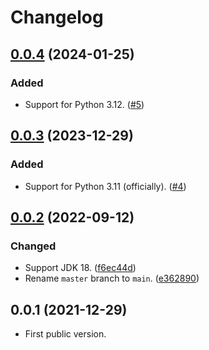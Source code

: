 # Changelog

<a name="0.0.4"></a>
## [0.0.4] (2024-01-25)
### Added
- Support for Python 3.12.
  ([#5](https://github.com/tueda/donuts-python/issues/5))

<a name="0.0.3"></a>
## [0.0.3] (2023-12-29)
### Added
- Support for Python 3.11 (officially).
  ([#4](https://github.com/tueda/donuts-python/issues/4))

<a name="0.0.2"></a>
## [0.0.2] (2022-09-12)
### Changed
- Support JDK 18.
  ([f6ec44d](https://github.com/tueda/donuts-python/commit/f6ec44dc522d5e3fa17b236fed6f270856491ae7))
- Rename `master` branch to `main`.
  ([e362890](https://github.com/tueda/donuts-python/commit/e362890988647049a6319db3d4c9381c7114e315))

<a name="0.0.1"></a>
## 0.0.1 (2021-12-29)
- First public version.

[0.0.4]: https://github.com/tueda/donuts-python/compare/0.0.3...0.0.4
[0.0.3]: https://github.com/tueda/donuts-python/compare/0.0.2...0.0.3
[0.0.2]: https://github.com/tueda/donuts-python/compare/0.0.1...0.0.2
